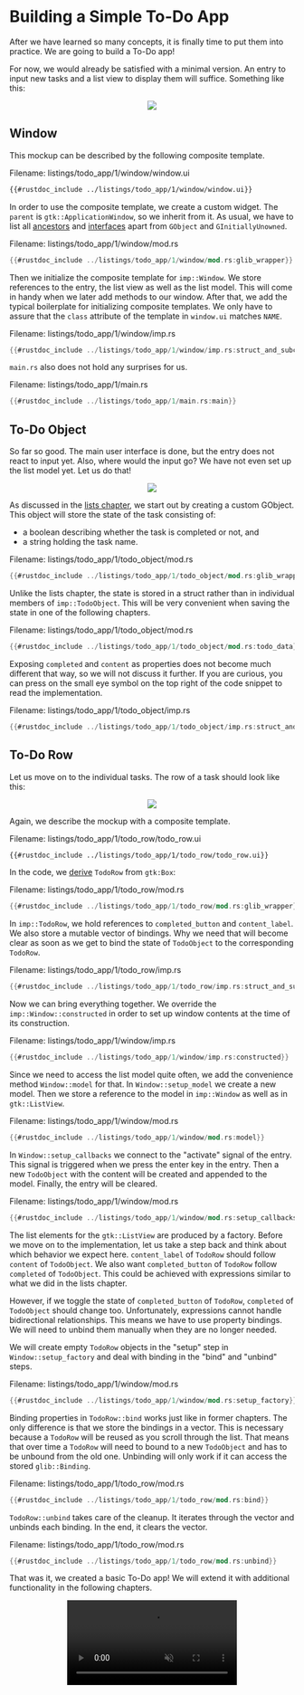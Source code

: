 # Building a Simple To-Do App

After we have learned so many concepts, it is finally time to put them into practice.
We are going to build a To-Do app!

For now, we would already be satisfied with a minimal version.
An entry to input new tasks and a list view to display them will suffice.
Something like this:

<div style="text-align:center"><img src="img/todo_app_1_mockup.png" /></div>

## Window

This mockup can be described by the following composite template.

<span class="filename">Filename: listings/todo_app/1/window/window.ui</span>

```xml
{{#rustdoc_include ../listings/todo_app/1/window/window.ui}}
```

In order to use the composite template, we create a custom widget.
The `parent` is `gtk::ApplicationWindow`, so we inherit from it.
As usual, we have to list all [ancestors](https://docs.gtk.org/gtk4/class.ApplicationWindow.html#ancestors) and [interfaces](https://docs.gtk.org/gtk4/class.ApplicationWindow.html#implements) apart from `GObject` and `GInitiallyUnowned`.

<span class="filename">Filename: listings/todo_app/1/window/mod.rs</span>

```rust ,no_run,noplayground
{{#rustdoc_include ../listings/todo_app/1/window/mod.rs:glib_wrapper}}
```

Then we initialize the composite template for `imp::Window`.
We store references to the entry, the list view as well as the list model.
This will come in handy when we later add methods to our window.
After that, we add the typical boilerplate for initializing composite templates.
We only have to assure that the `class` attribute of the template in `window.ui` matches `NAME`.

<span class="filename">Filename: listings/todo_app/1/window/imp.rs</span>

```rust ,no_run,noplayground
{{#rustdoc_include ../listings/todo_app/1/window/imp.rs:struct_and_subclass}}
```

`main.rs` also does not hold any surprises for us.

<span class="filename">Filename: listings/todo_app/1/main.rs</span>

```rust ,no_run,noplayground
{{#rustdoc_include ../listings/todo_app/1/main.rs:main}}
```

## To-Do Object

So far so good.
The main user interface is done, but the entry does not react to input yet.
Also, where would the input go?
We have not even set up the list model yet.
Let us do that!

<div style="text-align:center"><img src="img/todo_app_1_empty.png" /></div>

As discussed in the [lists chapter](./lists.html),
we start out by creating a custom GObject.
This object will store the state of the task consisting of:
- a boolean describing whether the task is completed or not, and
- a string holding the task name.

<span class="filename">Filename: listings/todo_app/1/todo_object/mod.rs</span>

```rust ,no_run,noplayground
{{#rustdoc_include ../listings/todo_app/1/todo_object/mod.rs:glib_wrapper_and_new}}
```

Unlike the lists chapter, the state is stored in a struct rather than in individual members of `imp::TodoObject`.
This will be very convenient when saving the state in one of the following chapters.

<span class="filename">Filename: listings/todo_app/1/todo_object/mod.rs</span>

```rust ,no_run,noplayground
{{#rustdoc_include ../listings/todo_app/1/todo_object/mod.rs:todo_data}}
```

Exposing `completed` and `content` as properties does not become much different that way, so we will not discuss it further.
If you are curious, you can press on the small eye symbol on the top right of the code snippet to read the implementation.

<span class="filename">Filename: listings/todo_app/1/todo_object/imp.rs</span>

```rust ,no_run,noplayground
{{#rustdoc_include ../listings/todo_app/1/todo_object/imp.rs:struct_and_subclass}}
```

## To-Do Row

Let us move on to the individual tasks.
The row of a task should look like this:


<div style="text-align:center"><img src="img/todo_row.png" /></div>

Again, we describe the mockup with a composite template.


<span class="filename">Filename: listings/todo_app/1/todo_row/todo_row.ui</span>

```xml
{{#rustdoc_include ../listings/todo_app/1/todo_row/todo_row.ui}}
```

In the code, we [derive](https://docs.gtk.org/gtk4/class.Box.html#hierarchy) `TodoRow` from `gtk:Box`:

<span class="filename">Filename: listings/todo_app/1/todo_row/mod.rs</span>

```rust ,no_run,noplayground
{{#rustdoc_include ../listings/todo_app/1/todo_row/mod.rs:glib_wrapper}}
```

In `imp::TodoRow`, we hold references to `completed_button` and `content_label`.
We also store a mutable vector of bindings.
Why we need that will become clear as soon as we get to bind the state of `TodoObject` to the corresponding `TodoRow`.


<span class="filename">Filename: listings/todo_app/1/todo_row/imp.rs</span>

```rust ,no_run,noplayground
{{#rustdoc_include ../listings/todo_app/1/todo_row/imp.rs:struct_and_subclass}}
```

Now we can bring everything together.
We override the `imp::Window::constructed` in order to set up window contents at the time of its construction.

<span class="filename">Filename: listings/todo_app/1/window/imp.rs</span>

```rust ,no_run,noplayground
{{#rustdoc_include ../listings/todo_app/1/window/imp.rs:constructed}}
```

Since we need to access the list model quite often, we add the convenience method `Window::model` for that.
In `Window::setup_model` we create a new model.
Then we store a reference to the model in `imp::Window` as well as in `gtk::ListView`.

<span class="filename">Filename: listings/todo_app/1/window/mod.rs</span>

```rust ,no_run,noplayground
{{#rustdoc_include ../listings/todo_app/1/window/mod.rs:model}}
```

In `Window::setup_callbacks` we connect to the "activate" signal of the entry.
This signal is triggered when we press the enter key in the entry.
Then a new `TodoObject` with the content will be created and appended to the model.
Finally, the entry will be cleared.

<span class="filename">Filename: listings/todo_app/1/window/mod.rs</span>

```rust ,no_run,noplayground
{{#rustdoc_include ../listings/todo_app/1/window/mod.rs:setup_callbacks}}
```
The list elements for the `gtk::ListView` are produced by a factory.
Before we move on to the implementation, let us take a step back and think about which behavior we expect here.
`content_label` of `TodoRow` should follow `content` of `TodoObject`.
We also want `completed_button` of `TodoRow` follow `completed` of `TodoObject`.
This could be achieved with expressions similar to what we did in the lists chapter.

However, if we toggle the state of `completed_button` of `TodoRow`, `completed` of `TodoObject` should change too.
Unfortunately, expressions cannot handle bidirectional relationships.
This means we have to use property bindings.
We will need to unbind them manually when they are no longer needed.

We will create empty `TodoRow` objects in the "setup" step in `Window::setup_factory` and deal with binding in the "bind" and "unbind" steps.

<span class="filename">Filename: listings/todo_app/1/window/mod.rs</span>

```rust ,no_run,noplayground
{{#rustdoc_include ../listings/todo_app/1/window/mod.rs:setup_factory}}
```

Binding properties in `TodoRow::bind` works just like in former chapters.
The only difference is that we store the bindings in a vector.
This is necessary because a `TodoRow` will be reused as you scroll through the list.
That means that over time a `TodoRow` will need to bound to a new `TodoObject` and has to be unbound from the old one.
Unbinding will only work if it can access the stored `glib::Binding`.

<span class="filename">Filename: listings/todo_app/1/todo_row/mod.rs</span>

```rust ,no_run,noplayground
{{#rustdoc_include ../listings/todo_app/1/todo_row/mod.rs:bind}}
```

`TodoRow::unbind` takes care of the cleanup.
It iterates through the vector and unbinds each binding.
In the end, it clears the vector.

<span class="filename">Filename: listings/todo_app/1/todo_row/mod.rs</span>

```rust ,no_run,noplayground
{{#rustdoc_include ../listings/todo_app/1/todo_row/mod.rs:unbind}}
```

That was it, we created a basic To-Do app!
We will extend it with additional functionality in the following chapters.

<div style="text-align:center">
 <video autoplay muted loop>
  <source src="vid/todo_app_1_animation.webm" type="video/webm">
Your browser does not support the video tag.
 </video>
</div>
